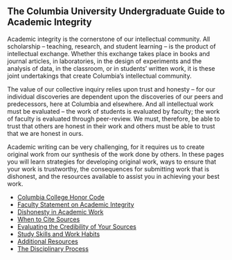 The Columbia University Undergraduate Guide to Academic Integrity
-----------------------------
Academic integrity is the cornerstone of our intellectual community. All scholarship – teaching, research, and student learning – is the product of intellectual exchange. Whether this exchange takes place in books and journal articles, in laboratories, in the design of experiments and the analysis of data, in the classroom, or in students’ written work, it is these joint undertakings that create Columbia’s intellectual community.

The value of our collective inquiry relies upon trust and honesty – for our individual discoveries are dependent upon the discoveries of our peers and predecessors, here at Columbia and elsewhere. And all intellectual work must be evaluated – the work of students is evaluated by faculty; the work of faculty is evaluated through peer-review. We must, therefore, be able to trust that others are honest in their work and others must be able to trust that we are honest in ours.

Academic writing can be very challenging, for it requires us to create original work from our synthesis of the work done by others. In these pages you will learn strategies for developing original work, ways to ensure that your work is trustworthy, the consequences for submitting work that is dishonest, and the resources available to assist you in achieving your best work.

* [Columbia College Honor Code](http://www.college.columbia.edu/ccschonorcode)
* [Faculty Statement on Academic Integrity](http://www.college.columbia.edu/academics/integrity-statement)
* [Dishonesty in Academic Work](http://www.college.columbia.edu/academics/academicdishonesty)
* [When to Cite Sources](http://www.college.columbia.edu/academics/whentocite)
* [Evaluating the Credibility of Your Sources](http://www.college.columbia.edu/academics/integrity-sourcecredibility)
* [Study Skills and Work Habits](http://www.college.columbia.edu/academics/skillsandhabits)
* [Additional Resources](http://www.college.columbia.edu/academics/integrity-resources)
* [The Disciplinary Process](http://www.college.columbia.edu/academics/disciplinaryprocess)
